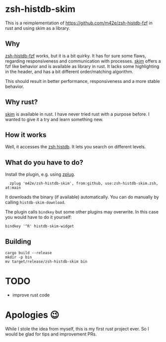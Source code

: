 # zsh-histdb-skim

This is a reimplementation of https://github.com/m42e/zsh-histdb-fzf in rust and using skim as a library.

## Why

[zsh-histdb-fzf](https://github.com/m42e/zsh-histdb-fzf) works, but it is a bit quirky. It has for sure some flaws, regarding responsiveness and communication with processes.
[skim](https://github.com/lotabout/skim) offers a fzf like behavior and is available as library in rust. It lacks some highlighting in the header, and has a bit different order/matching algorithm.

This should result in better performance, responsiveness and a more stable behavior.

## Why rust?

[skim](https://github.com/lotabout/skim) is available in rust. I have never tried rust with a purpose before. I wanted to give it a try and learn something new.

## How it works

Well, it accesses the [zsh histdb](https://github.com/larkery/zsh-histdb). It lets you search on different levels.

## What do you have to do?

Install the plugin, e.g. using [zplug](https://github.com/zplug/zplug).

```
  zplug 'm42e/zsh-histdb-skim', from:github, use:zsh-histdb-skim.zsh, at:main
```

It downloads the binary (if available) automatically. You can do manually by calling `histdb-skim-download`.


The plugin calls `bindkey` but some other plugins may overwrite. In this case you would have to do it yourself:

```
bindkey '^R' histdb-skim-widget
```


## Building

```
cargo build --release
mkdir -p bin
mv target/release/zsh-histdb-skim bin
```

# TODO
- improve rust code

# Apologies 😉

While I stole the idea from myself, this is my first rust project ever. So I would be glad for tips and improvement PRs.
